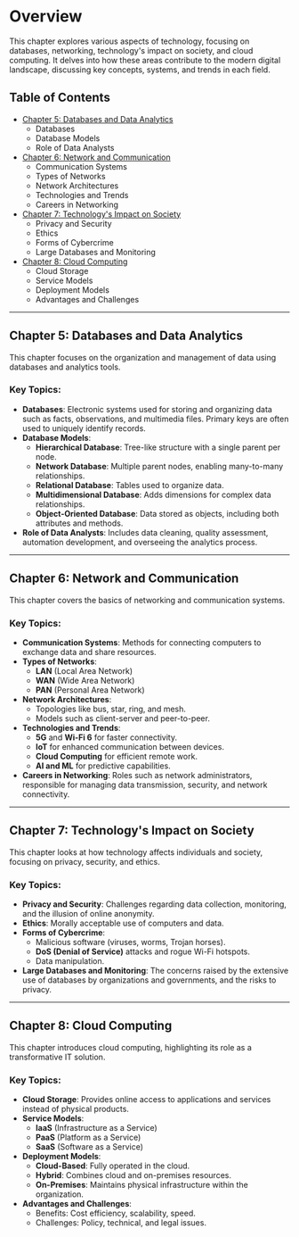 # Overview

This chapter explores various aspects of technology, focusing on databases, networking, technology's impact on society, and cloud computing. It delves into how these areas contribute to the modern digital landscape, discussing key concepts, systems, and trends in each field.

## Table of Contents

- [Chapter 5: Databases and Data Analytics](#chapter-5-databases-and-data-analytics)
  - Databases
  - Database Models
  - Role of Data Analysts
- [Chapter 6: Network and Communication](#chapter-6-network-and-communication)
  - Communication Systems
  - Types of Networks
  - Network Architectures
  - Technologies and Trends
  - Careers in Networking
- [Chapter 7: Technology's Impact on Society](#chapter-7-technologys-impact-on-society)
  - Privacy and Security
  - Ethics
  - Forms of Cybercrime
  - Large Databases and Monitoring
- [Chapter 8: Cloud Computing](#chapter-8-cloud-computing)
  - Cloud Storage
  - Service Models
  - Deployment Models
  - Advantages and Challenges

---

## Chapter 5: Databases and Data Analytics

This chapter focuses on the organization and management of data using databases and analytics tools.

### Key Topics:

- **Databases**: Electronic systems used for storing and organizing data such as facts, observations, and multimedia files. Primary keys are often used to uniquely identify records.
- **Database Models**:
  - **Hierarchical Database**: Tree-like structure with a single parent per node.
  - **Network Database**: Multiple parent nodes, enabling many-to-many relationships.
  - **Relational Database**: Tables used to organize data.
  - **Multidimensional Database**: Adds dimensions for complex data relationships.
  - **Object-Oriented Database**: Data stored as objects, including both attributes and methods.
- **Role of Data Analysts**: Includes data cleaning, quality assessment, automation development, and overseeing the analytics process.

---

## Chapter 6: Network and Communication

This chapter covers the basics of networking and communication systems.

### Key Topics:

- **Communication Systems**: Methods for connecting computers to exchange data and share resources.
- **Types of Networks**:
  - **LAN** (Local Area Network)
  - **WAN** (Wide Area Network)
  - **PAN** (Personal Area Network)
- **Network Architectures**:
  - Topologies like bus, star, ring, and mesh.
  - Models such as client-server and peer-to-peer.
- **Technologies and Trends**:
  - **5G** and **Wi-Fi 6** for faster connectivity.
  - **IoT** for enhanced communication between devices.
  - **Cloud Computing** for efficient remote work.
  - **AI and ML** for predictive capabilities.
- **Careers in Networking**: Roles such as network administrators, responsible for managing data transmission, security, and network connectivity.

---

## Chapter 7: Technology's Impact on Society

This chapter looks at how technology affects individuals and society, focusing on privacy, security, and ethics.

### Key Topics:

- **Privacy and Security**: Challenges regarding data collection, monitoring, and the illusion of online anonymity.
- **Ethics**: Morally acceptable use of computers and data.
- **Forms of Cybercrime**:
  - Malicious software (viruses, worms, Trojan horses).
  - **DoS (Denial of Service)** attacks and rogue Wi-Fi hotspots.
  - Data manipulation.
- **Large Databases and Monitoring**: The concerns raised by the extensive use of databases by organizations and governments, and the risks to privacy.

---

## Chapter 8: Cloud Computing

This chapter introduces cloud computing, highlighting its role as a transformative IT solution.

### Key Topics:

- **Cloud Storage**: Provides online access to applications and services instead of physical products.
- **Service Models**:
  - **IaaS** (Infrastructure as a Service)
  - **PaaS** (Platform as a Service)
  - **SaaS** (Software as a Service)
- **Deployment Models**:
  - **Cloud-Based**: Fully operated in the cloud.
  - **Hybrid**: Combines cloud and on-premises resources.
  - **On-Premises**: Maintains physical infrastructure within the organization.
- **Advantages and Challenges**:
  - Benefits: Cost efficiency, scalability, speed.
  - Challenges: Policy, technical, and legal issues.
